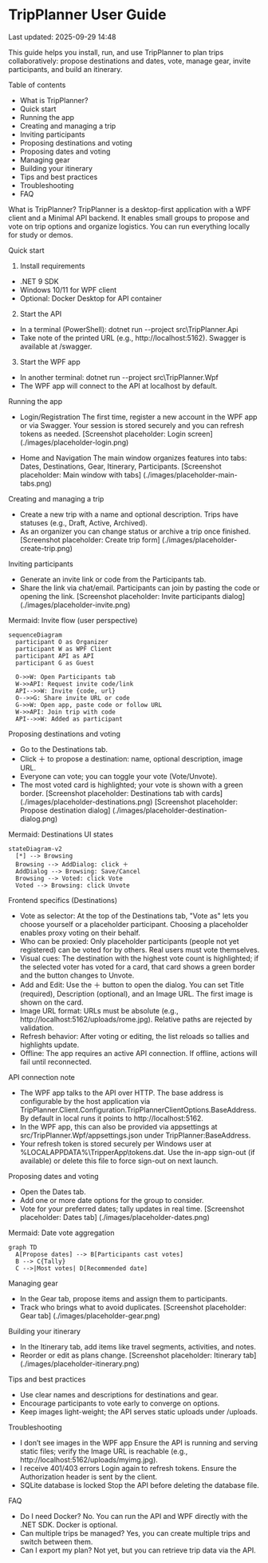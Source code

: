 ﻿# TripPlanner User Guide

Last updated: 2025-09-29 14:48

This guide helps you install, run, and use TripPlanner to plan trips collaboratively: propose destinations and dates, vote, manage gear, invite participants, and build an itinerary.

Table of contents
- What is TripPlanner?
- Quick start
- Running the app
- Creating and managing a trip
- Inviting participants
- Proposing destinations and voting
- Proposing dates and voting
- Managing gear
- Building your itinerary
- Tips and best practices
- Troubleshooting
- FAQ

What is TripPlanner?
TripPlanner is a desktop-first application with a WPF client and a Minimal API backend. It enables small groups to propose and vote on trip options and organize logistics. You can run everything locally for study or demos.

Quick start
1) Install requirements
- .NET 9 SDK
- Windows 10/11 for WPF client
- Optional: Docker Desktop for API container

2) Start the API
- In a terminal (PowerShell):
  dotnet run --project src\TripPlanner.Api
- Take note of the printed URL (e.g., http://localhost:5162). Swagger is available at /swagger.

3) Start the WPF app
- In another terminal:
  dotnet run --project src\TripPlanner.Wpf
- The WPF app will connect to the API at localhost by default.

Running the app
- Login/Registration
  The first time, register a new account in the WPF app or via Swagger. Your session is stored securely and you can refresh tokens as needed.
  [Screenshot placeholder: Login screen] (./images/placeholder-login.png)

- Home and Navigation
  The main window organizes features into tabs: Dates, Destinations, Gear, Itinerary, Participants.
  [Screenshot placeholder: Main window with tabs] (./images/placeholder-main-tabs.png)

Creating and managing a trip
- Create a new trip with a name and optional description. Trips have statuses (e.g., Draft, Active, Archived).
- As an organizer you can change status or archive a trip once finished.
[Screenshot placeholder: Create trip form] (./images/placeholder-create-trip.png)

Inviting participants
- Generate an invite link or code from the Participants tab.
- Share the link via chat/email. Participants can join by pasting the code or opening the link.
[Screenshot placeholder: Invite participants dialog] (./images/placeholder-invite.png)

Mermaid: Invite flow (user perspective)
```mermaid
sequenceDiagram
  participant O as Organizer
  participant W as WPF Client
  participant API as API
  participant G as Guest

  O->>W: Open Participants tab
  W->>API: Request invite code/link
  API-->>W: Invite {code, url}
  O-->>G: Share invite URL or code
  G->>W: Open app, paste code or follow URL
  W->>API: Join trip with code
  API-->>W: Added as participant
```

Proposing destinations and voting
- Go to the Destinations tab.
- Click ＋ to propose a destination: name, optional description, image URL.
- Everyone can vote; you can toggle your vote (Vote/Unvote).
- The most voted card is highlighted; your vote is shown with a green border.
[Screenshot placeholder: Destinations tab with cards] (./images/placeholder-destinations.png)
[Screenshot placeholder: Propose destination dialog] (./images/placeholder-destination-dialog.png)

Mermaid: Destinations UI states
```mermaid
stateDiagram-v2
  [*] --> Browsing
  Browsing --> AddDialog: click ＋
  AddDialog --> Browsing: Save/Cancel
  Browsing --> Voted: click Vote
  Voted --> Browsing: click Unvote
```

Frontend specifics (Destinations)
- Vote as selector: At the top of the Destinations tab, "Vote as" lets you choose yourself or a placeholder participant. Choosing a placeholder enables proxy voting on their behalf.
- Who can be proxied: Only placeholder participants (people not yet registered) can be voted for by others. Real users must vote themselves.
- Visual cues: The destination with the highest vote count is highlighted; if the selected voter has voted for a card, that card shows a green border and the button changes to Unvote.
- Add and Edit: Use the ＋ button to open the dialog. You can set Title (required), Description (optional), and an Image URL. The first image is shown on the card.
- Image URL format: URLs must be absolute (e.g., http://localhost:5162/uploads/rome.jpg). Relative paths are rejected by validation.
- Refresh behavior: After voting or editing, the list reloads so tallies and highlights update.
- Offline: The app requires an active API connection. If offline, actions will fail until reconnected.

API connection note
- The WPF app talks to the API over HTTP. The base address is configurable by the host application via TripPlanner.Client.Configuration.TripPlannerClientOptions.BaseAddress. By default in local runs it points to http://localhost:5162.
- In the WPF app, this can also be provided via appsettings at src/TripPlanner.Wpf/appsettings.json under TripPlanner:BaseAddress.
- Your refresh token is stored securely per Windows user at %LOCALAPPDATA%\TripperApp\tokens.dat. Use the in-app sign-out (if available) or delete this file to force sign-out on next launch.

Proposing dates and voting
- Open the Dates tab.
- Add one or more date options for the group to consider.
- Vote for your preferred dates; tally updates in real time.
[Screenshot placeholder: Dates tab] (./images/placeholder-dates.png)

Mermaid: Date vote aggregation
```mermaid
graph TD
  A[Propose dates] --> B[Participants cast votes]
  B --> C{Tally}
  C -->|Most votes| D[Recommended date]
```

Managing gear
- In the Gear tab, propose items and assign them to participants.
- Track who brings what to avoid duplicates.
[Screenshot placeholder: Gear tab] (./images/placeholder-gear.png)

Building your itinerary
- In the Itinerary tab, add items like travel segments, activities, and notes.
- Reorder or edit as plans change.
[Screenshot placeholder: Itinerary tab] (./images/placeholder-itinerary.png)

Tips and best practices
- Use clear names and descriptions for destinations and gear.
- Encourage participants to vote early to converge on options.
- Keep images light-weight; the API serves static uploads under /uploads.

Troubleshooting
- I don’t see images in the WPF app
  Ensure the API is running and serving static files; verify the Image URL is reachable (e.g., http://localhost:5162/uploads/myimg.jpg).
- I receive 401/403 errors
  Login again to refresh tokens. Ensure the Authorization header is sent by the client.
- SQLite database is locked
  Stop the API before deleting the database file.

FAQ
- Do I need Docker?
  No. You can run the API and WPF directly with the .NET SDK. Docker is optional.
- Can multiple trips be managed?
  Yes, you can create multiple trips and switch between them.
- Can I export my plan?
  Not yet, but you can retrieve trip data via the API.
